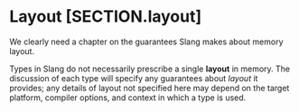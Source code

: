 Layout [SECTION.layout]
======

<div class="issue">
We clearly need a chapter on the guarantees Slang makes about memory layout.
</div>

Types in Slang do not necessarily prescribe a single **layout** in memory.
The discussion of each type will specify any guarantees about *layout* it provides; any details of layout not specified here may depend on the target platform, compiler options, and context in which a type is used.
